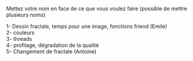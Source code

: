 Mettez votre nom en face de ce que vous voulez faire (possible de mettre plusieurs noms)

1- Dessin fractale, temps pour une image, fonctions friend (Emile)                                                                 
2- couleurs                                                                                                                                 
3- threads                                                                                                                                                            
4- profilage, dégradation de la qualité                                                                                                                               
5- Changement de fractale (Antoine)


